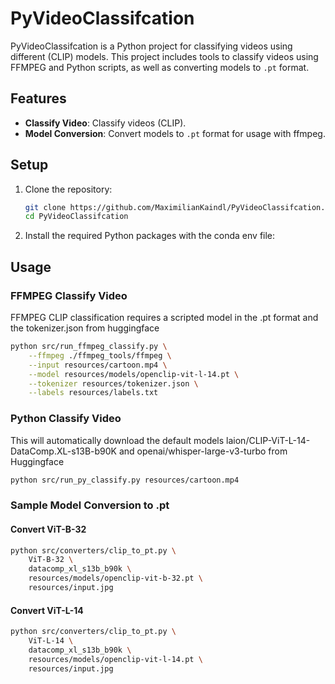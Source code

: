 # PyVideoClassifcation

PyVideoClassifcation is a Python project for classifying videos using different (CLIP) models. This project includes tools to classify videos using FFMPEG and Python scripts, as well as converting models to `.pt` format.

## Features

- **Classify Video**: Classify videos (CLIP).
- **Model Conversion**: Convert models to `.pt` format for usage with ffmpeg.

## Setup

1. Clone the repository:
    ```sh
    git clone https://github.com/MaximilianKaindl/PyVideoClassifcation.git
    cd PyVideoClassifcation
    ```

2. Install the required Python packages with the conda env file:

## Usage

### FFMPEG Classify Video
FFMPEG CLIP classification requires a scripted model in the .pt format and the tokenizer.json from huggingface
```sh
python src/run_ffmpeg_classify.py \
    --ffmpeg ./ffmpeg_tools/ffmpeg \
    --input resources/cartoon.mp4 \
    --model resources/models/openclip-vit-l-14.pt \
    --tokenizer resources/tokenizer.json \
    --labels resources/labels.txt
```

### Python Classify Video

This will automatically download the default models laion/CLIP-ViT-L-14-DataComp.XL-s13B-b90K and openai/whisper-large-v3-turbo from Huggingface

```sh
python src/run_py_classify.py resources/cartoon.mp4
```

### Sample Model Conversion to .pt

#### Convert ViT-B-32

```sh
python src/converters/clip_to_pt.py \
    ViT-B-32 \
    datacomp_xl_s13b_b90k \
    resources/models/openclip-vit-b-32.pt \
    resources/input.jpg
```

#### Convert ViT-L-14

```sh
python src/converters/clip_to_pt.py \
    ViT-L-14 \
    datacomp_xl_s13b_b90k \
    resources/models/openclip-vit-l-14.pt \
    resources/input.jpg
```
